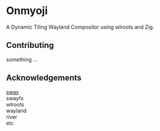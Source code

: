 # Onmyoji
A Dynamic Tiling Wayland Compositor using wlroots and Zig.


## Contributing
something ...

## Acknowledgements
[sway](https://github.com/swaywm/sway "An i3-compatible Wayland Compositor.")  
swayfx  
wlroots  
wayland  
river  
etc  

